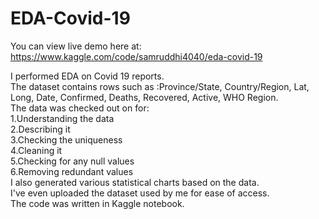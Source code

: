 # EDA-Covid-19

You can view live demo here at: https://www.kaggle.com/code/samruddhi4040/eda-covid-19

I performed EDA on Covid 19 reports.                   
The dataset contains rows such as :Province/State, Country/Region, Lat, Long, Date, Confirmed, Deaths, Recovered, Active, WHO Region.                             
The data was checked out on for:                     
1.Understanding the data               
2.Describing it              
3.Checking the uniqueness                                        
4.Cleaning it                  
5.Checking for any null values                       
6.Removing redundant values                       
I also generated various statistical charts based on the data.                 
I've even uploaded the dataset used by me for ease of access.                 
The code was written in Kaggle notebook.            
